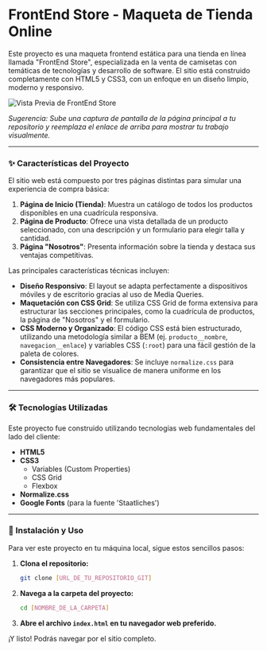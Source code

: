 # FrontEnd Store - Maqueta de Tienda Online

Este proyecto es una maqueta frontend estática para una tienda en línea llamada "FrontEnd Store", especializada en la venta de camisetas con temáticas de tecnologías y desarrollo de software. El sitio está construido completamente con HTML5 y CSS3, con un enfoque en un diseño limpio, moderno y responsivo.

![Vista Previa de FrontEnd Store]([https://github.com/Imaforbes/FrontEndStore/blob/main/Proy4.png?raw=true])

_Sugerencia: Sube una captura de pantalla de la página principal a tu repositorio y reemplaza el enlace de arriba para mostrar tu trabajo visualmente._

---

### ✨ Características del Proyecto

El sitio web está compuesto por tres páginas distintas para simular una experiencia de compra básica:

1.  **Página de Inicio (Tienda)**: Muestra un catálogo de todos los productos disponibles en una cuadrícula responsiva.
2.  **Página de Producto**: Ofrece una vista detallada de un producto seleccionado, con una descripción y un formulario para elegir talla y cantidad.
3.  **Página "Nosotros"**: Presenta información sobre la tienda y destaca sus ventajas competitivas.

Las principales características técnicas incluyen:

- **Diseño Responsivo**: El layout se adapta perfectamente a dispositivos móviles y de escritorio gracias al uso de Media Queries.
- **Maquetación con CSS Grid**: Se utiliza CSS Grid de forma extensiva para estructurar las secciones principales, como la cuadrícula de productos, la página de "Nosotros" y el formulario.
- **CSS Moderno y Organizado**: El código CSS está bien estructurado, utilizando una metodología similar a BEM (ej. `producto__nombre`, `navegacion__enlace`) y variables CSS (`:root`) para una fácil gestión de la paleta de colores.
- **Consistencia entre Navegadores**: Se incluye `normalize.css` para garantizar que el sitio se visualice de manera uniforme en los navegadores más populares.

---

### 🛠️ Tecnologías Utilizadas

Este proyecto fue construido utilizando tecnologías web fundamentales del lado del cliente:

- **HTML5**
- **CSS3**
  - Variables (Custom Properties)
  - CSS Grid
  - Flexbox
- **Normalize.css**
- **Google Fonts** (para la fuente 'Staatliches')

---

### 📂 Instalación y Uso

Para ver este proyecto en tu máquina local, sigue estos sencillos pasos:

1.  **Clona el repositorio:**
    ```bash
    git clone [URL_DE_TU_REPOSITORIO_GIT]
    ```
2.  **Navega a la carpeta del proyecto:**
    ```bash
    cd [NOMBRE_DE_LA_CARPETA]
    ```
3.  **Abre el archivo `index.html` en tu navegador web preferido.**

¡Y listo! Podrás navegar por el sitio completo.
